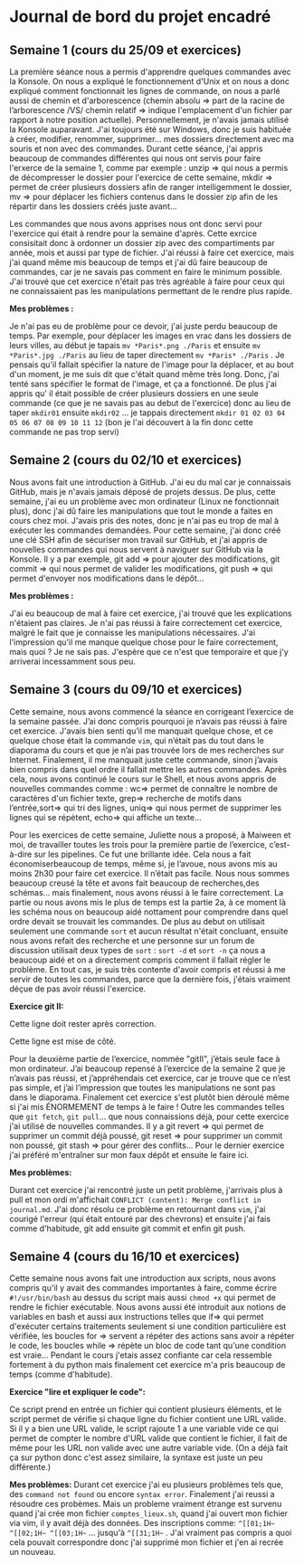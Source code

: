 # Journal de bord du projet encadré
## Semaine 1 (cours du 25/09 et exercices)
La première séance nous a permis d'apprendre quelques commandes avec la Konsole. On nous a expliqué le fonctionnement d'Unix et on nous a donc expliqué comment fonctionnait les lignes de commande, on nous a parlé aussi de chemin et d'arborescence (chemin absolu => part de la racine de l’arborescence /VS/ chemin relatif => indique l'emplacement d'un fichier par rapport à notre position actuelle).
Personnellement, je n'avais jamais utilisé la Konsole auparavant. J'ai toujours été sur Windows, donc je suis habituée à créer, modifier, renommer, supprimer... mes dossiers directement avec ma souris et non avec des commandes. Durant cette séance, j'ai appris beaucoup de commandes différentes qui nous ont servis pour faire l'erxerce de la semaine 1, comme par exemple : unzip => qui nous a permis de décompresser le dossier pour l'exercice de cette semaine, mkdir => permet de créer plusieurs dossiers afin de ranger intelligemment le dossier, mv => pour déplacer les fichiers contenus dans le dossier zip afin de les répartir dans les dossiers créés juste avant...

Les commandes que nous avons apprises nous ont donc servi pour l'exercice qui était à rendre pour la semaine d'après. Cette exrcice consisitait donc à ordonner un dossier zip avec des compartiments par année, mois et aussi par type de fichier. J'ai réussi à faire cet exercice, mais j'ai quand même mis beaucoup de temps et j'ai dû faire beaucoup de commandes, car je ne savais pas comment en faire le minimum possible. J'ai trouvé que cet exercice n'était pas très agréable à faire pour ceux qui ne connaissaient pas les manipulations permettant de le rendre plus rapide.

**Mes problèmes :** 

Je n'ai pas eu de problème pour ce devoir, j'ai juste perdu beaucoup de temps. Par exemple, pour déplacer les images en vrac dans les dossiers de leurs villes, au début je tapais `mv *Paris*.png ./Paris` et ensuite `mv *Paris*.jpg ./Paris` au lieu de taper directement `mv *Paris* ./Paris` . Je pensais qu'il fallait spécifier la nature de l'image pour la déplacer, et au bout d'un moment, je me suis dit que c'était quand même très long. Donc, j'ai tenté sans spécifier le format de l'image, et ça a fonctionné.
De plus j'ai appris qu' il était possible de créer plusieurs dossiers en une seule commande (ce que je ne savais pas au debut de l'exercice) donc au lieu de taper `mkdir01` ensuite `mkdir02` ... je tappais directement `mkdir 01 02 03 04 05 06 07 08 09 10 11 12` (bon je l'ai découvert à la fin donc cette commande ne pas trop servi)

## Semaine 2 (cours du 02/10 et exercices)
Nous avons fait une introduction à GitHub. J'ai eu du mal car je connaissais GitHub, mais je n'avais jamais déposé de projets dessus. De plus, cette semaine, j'ai eu un problème avec mon ordinateur (Linux ne fonctionnait plus), donc j'ai dû faire les manipulations que tout le monde a faites en cours chez moi. J'avais pris des notes, donc je n'ai pas eu trop de mal à exécuter les commandes demandées. Pour cette semaine, j'ai donc créé une clé SSH afin de sécuriser mon travail sur GitHub, et j'ai appris de nouvelles commandes qui nous servent à naviguer sur GitHub via la Konsole. Il y a par exemple, git add => pour ajouter des modifications, git commit => qui nous permet de valider les modifications, git push => qui permet d'envoyer nos modifications dans le dépôt...

**Mes problèmes :**

J'ai eu beaucoup de mal à faire cet exercice, j'ai trouvé que les explications n'étaient pas claires. Je n'ai pas réussi à faire correctement cet exercice, malgré le fait que je connaisse les manipulations nécessaires. J'ai l'impression qu'il me manque quelque chose pour le faire correctement, mais quoi ? Je ne sais pas. J'espère que ce n'est que temporaire et que j'y arriverai incessamment sous peu.

## Semaine 3 (cours du 09/10 et exercices)
Cette semaine, nous avons commencé la séance en corrigeant l’exercice de la semaine passée. J’ai donc compris pourquoi je n’avais pas réussi à faire cet exercice. J'avais bien senti qu’il me manquait quelque chose, et ce quelque chose était la commande `vim`, qui n’était pas du tout dans le diaporama du cours et que je n’ai pas trouvée lors de mes recherches sur Internet. Finalement, il me manquait juste cette commande, sinon j’avais bien compris dans quel ordre il fallait mettre les autres commandes.
Après cela, nous avons continué le cours sur le Shell, et nous avons appris de nouvelles commandes comme : wc=> permet de connaître le nombre de caractères d'un fichier texte, grep=> recherche de motifs dans l’entrée,sort=> qui tri des lignes, uniq=> qui nous permet de supprimer les lignes qui se répètent, echo=> qui affiche un texte...
 
Pour les exercices de cette semaine, Juliette nous a proposé, à Maiween et moi, de travailler toutes les trois pour la première partie de l’exercice, c’est-à-dire sur les pipelines. Ce fut une brillante idée. Cela nous a fait économiserbeaucoup de temps, même si, je l’avoue, nous avons mis au moins 2h30 pour faire cet exercice. Il n’était pas facile. Nous nous sommes beaucoup creusé la tête et avons fait beaucoup de recherches,des schémas...  mais finalement, nous avons réussi à le faire correctement.
La partie ou nous avons mis le plus de temps est la partie 2a, à ce moment là les schéma nous on beaucoup aidé nottament pour comprendre dans quel ordre devait se trouvait les commandes. De plus au debut on utilisait seulement une commande `sort` et aucun résultat n'était concluant, ensuite nous avons refait des recherche et une personne sur un forum de discussion utilisait deux types de `sort` : `sort -d` et `sort -n` ça nous a beaucoup aidé et on a directement compris comment il fallait régler le problème. 
En tout cas, je suis très contente d'avoir compris et réussi à me servir de toutes les commandes, parce que la dernière fois, j'étais vraiment déçue de pas avoir réussi l'exercice.

**Exercice git II:**

Cette ligne doit rester après correction.

Cette ligne est mise de côté.

Pour la deuxième partie de l’exercice, nommée "gitII", j’étais seule face à mon ordinateur. J’ai beaucoup repensé à l’exercice de la semaine 2 que je n’avais pas réussi, et j’appréhendais cet exercice, car je trouve que ce n’est pas simple, et j’ai l’impression que toutes les manipulations ne sont pas dans le diaporama.
Finalement cet exercice s'est plutôt bien déroulé même si j'ai mis ÉNORMEMENT de temps à le faire !
Outre les commandes telles que `git fetch`, `git pull`... que nous connaissions déjà, pour cette exercice j'ai utilisé de nouvelles commandes. Il y a git revert => qui permet de supprimer un commit déjà poussé, git reset => pour supprimer un commit non poussé, git stash => pour gérer des conflits...
Pour le dernier exercice j'ai préféré m'entraîner sur mon faux dépôt et ensuite le faire ici.

**Mes problèmes:**

Durant cet exercice j'ai rencontré juste un petit problème, j'arrivais plus à pull et mon ordi m'affichait `CONFLICT (content): Merge conflict in journal.md`. J'ai donc résolu ce problème en retournant dans `vim`, j'ai courigé l'erreur (qui était entouré par des chevrons) et ensuite j'ai fais comme d'habitude, git add ensuite git commit et enfin git push.

## Semaine 4 (cours du 16/10 et exercices)
Cette semaine nous avons fait une introduction aux scripts, nous avons compris qu'il y avait des commandes importantes à faire, comme écrire `#!/usr/bin/bash` au dessus du script mais aussi `chmod +x` qui permet de rendre le fichier exécutable. Nous avons aussi été introduit aux notions de variables en bash et aussi aux instructions telles que if=> qui permet d'exécuter certains traitements seulement si une condition particulière est vérifiée, les boucles for => servent a répéter des actions sans avoir a répéter le code, les boucles while => répète un bloc de code tant qu'une condition est vraie...
Pendant le cours j'etais assez confiante car cela ressemble fortement à du python mais finalement cet exercice m'a pris beaucoup de temps (comme d'habitude).

**Exercice "lire et expliquer le code":**

Ce script prend en entrée un fichier qui contient plusieurs éléments, et le script permet de vérifie si chaque ligne du fichier contient une URL valide. Si il y a bien une URL valide, le script rajoute 1 a une variable vide ce qui permet de compter le nombre d'URL valide que contient le fichier, il fait de même pour les URL non valide avec une autre variable vide.
(On a déjà fait ça sur python donc c'est assez similaire, la syntaxe est juste un peu différente.) 

**Mes problèmes:**
Durant cet exercice j'ai eu plusieurs problèmes tels que, des `command not found` ou encore `syntax error`. Finalement j'ai reussi a résoudre ces probèmes. Mais un probleme vraiment étrange est survenu quand j'ai crée mon fichier `comptes_lieux.sh`, quand j'ai ouvert mon fichier via vim, il y avait déjà des données. Des inscriptions comme: `^[[01;1H~ ^[[02;1H~ ^[[03;1H~` ... jusqu'à `^[[31;1H~` . J'ai vraiment pas compris a quoi cela pouvait correspondre donc j'ai supprimé mon fichier et j'en ai recrée un nouveau. 

